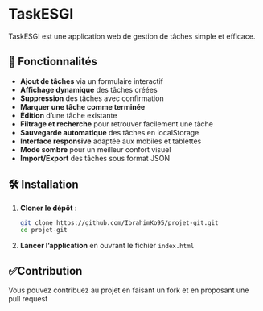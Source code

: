 # TaskESGI 

TaskESGI est une application web de gestion de tâches simple et efficace.  

## 📌 Fonctionnalités  

- **Ajout de tâches** via un formulaire interactif  
- **Affichage dynamique** des tâches créées  
- **Suppression** des tâches avec confirmation  
- **Marquer une tâche comme terminée**  
- **Édition** d’une tâche existante  
- **Filtrage et recherche** pour retrouver facilement une tâche  
- **Sauvegarde automatique** des tâches en localStorage  
- **Interface responsive** adaptée aux mobiles et tablettes  
- **Mode sombre** pour un meilleur confort visuel  
- **Import/Export** des tâches sous format JSON  

## 🛠️ Installation  

1. **Cloner le dépôt** :  
   ```sh
   git clone https://github.com/IbrahimKo95/projet-git.git
   cd projet-git
   ```
1. **Lancer l’application** en ouvrant le fichier ```index.html```

## ✅Contribution  
Vous pouvez contribuez au projet en faisant un fork et en proposant une pull request
